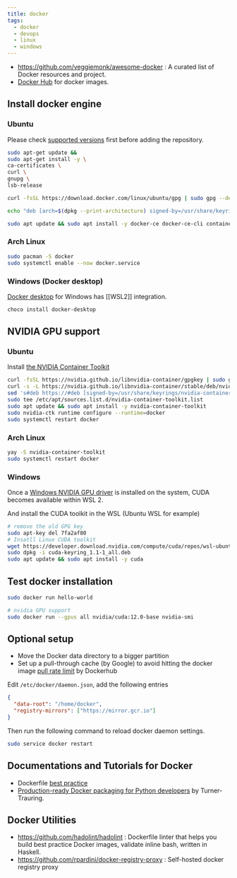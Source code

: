 ```yaml
---
title: docker
tags:
  - docker
  - devops
  - linux
  - windows
---
```


- https://github.com/veggiemonk/awesome-docker : A curated list of Docker resources and project.
- [Docker Hub](https://hub.docker.com/) for docker images.

## Install docker engine

### Ubuntu

Please check [supported versions](https://docs.docker.com/engine/install/ubuntu/) first before adding the repository.

```bash
sudo apt-get update &&
sudo apt-get install -y \
ca-certificates \
curl \
gnupg \
lsb-release

curl -fsSL https://download.docker.com/linux/ubuntu/gpg | sudo gpg --dearmor -o /usr/share/keyrings/docker-archive-keyring.gpg

echo "deb [arch=$(dpkg --print-architecture) signed-by=/usr/share/keyrings/docker-archive-keyring.gpg] https://download.docker.com/linux/ubuntu $(lsb_release -cs) stable" | sudo tee /etc/apt/sources.list.d/docker.list > /dev/null

sudo apt update && sudo apt install -y docker-ce docker-ce-cli containerd.io docker-compose-plugin
```

### Arch Linux

```sh
sudo pacman -S docker
sudo systemctl enable --now docker.service
```

### Windows (Docker desktop)

[Docker desktop](https://www.docker.com/products/docker-desktop/) for Windows has [[WSL2]] integration.

```powershell
choco install docker-desktop
```

## NVIDIA GPU support

### Ubuntu

Install [the NVIDIA Container Toolkit](https://docs.nvidia.com/datacenter/cloud-native/container-toolkit/latest/install-guide.html#installation)

```sh
curl -fsSL https://nvidia.github.io/libnvidia-container/gpgkey | sudo gpg --dearmor -o /usr/share/keyrings/nvidia-container-toolkit-keyring.gpg
curl -s -L https://nvidia.github.io/libnvidia-container/stable/deb/nvidia-container-toolkit.list | \
sed 's#deb https://#deb [signed-by=/usr/share/keyrings/nvidia-container-toolkit-keyring.gpg] https://#g' | \
sudo tee /etc/apt/sources.list.d/nvidia-container-toolkit.list
sudo apt update && sudo apt install -y nvidia-container-toolkit
sudo nvidia-ctk runtime configure --runtime=docker
sudo systemctl restart docker
```

### Arch Linux

```sh
yay -S nvidia-container-toolkit
sudo systemctl restart docker
```

### Windows

Once a [Windows NVIDIA GPU driver](https://www.nvidia.com/Download/index.aspx?lang=en-us) is installed on the system, CUDA becomes available within WSL 2.

And install the CUDA toolkit in the WSL (Ubuntu WSL for example)

```bash
# remove the old GPG key
sudo apt-key del 7fa2af80
# Insatll Linux CUDA toolkit
wget https://developer.download.nvidia.com/compute/cuda/repos/wsl-ubuntu/x86_64/cuda-keyring_1.1-1_all.deb
sudo dpkg -i cuda-keyring_1.1-1_all.deb
sudo apt update && sudo apt install -y cuda
```

## Test docker installation

```sh
sudo docker run hello-world

# nvidia GPU support
sudo docker run --gpus all nvidia/cuda:12.0-base nvidia-smi
```

## Optional setup

- Move the Docker data directory to a bigger partition
- Set up a pull-through cache (by Google) to avoid hitting the docker image [pull rate limit](https://www.docker.com/blog/scaling-docker-to-serve-millions-more-developers-network-egress/) by Dockerhub

Edit `/etc/docker/daemon.json`, add the following entries

```json title="/etc/docker/daemon.json"
{
  "data-root": "/home/docker",
  "registry-mirrors": ["https://mirror.gcr.io"]
}
```

Then run the following command to reload docker daemon settings.

```bash
sudo service docker restart
```

## Documentations and Tutorials for Docker

- Dockerfile [best practice](https://docs.docker.com/engine/userguide/eng-image/dockerfile_best-practices)
- [Production-ready Docker packaging for Python developers](https://pythonspeed.com/docker/) by Turner-Trauring.

## Docker Utilities

- https://github.com/hadolint/hadolint : Dockerfile linter that helps you build best practice Docker images, validate inline bash, written in Haskell.
- https://github.com/rpardini/docker-registry-proxy : Self-hosted docker registry proxy

